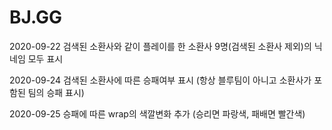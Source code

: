 # BJ.GG
2020-09-22 검색된 소환사와 같이 플레이를 한 소환사 9명(검색된 소환사 제외)의 닉네임 모두 표시

2020-09-24 검색된 소환사에 따른 승패여부 표시 (항상 블루팀이 아니고 소환사가 포함된 팀의 승패 표시)

2020-09-25 승패에 따른 wrap의 색깔변화 추가 (승리면 파랑색, 패배면 빨간색)
